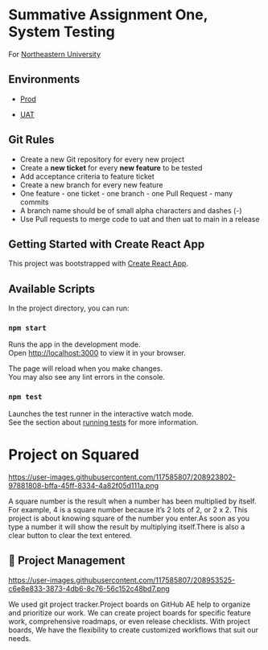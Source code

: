 # Summative Assignment One, System Testing

For [Northeastern University](https://www.nulondon.ac.uk/)

## Environments

- [Prod](https://loquacious-lolly-2c8d64.netlify.app/)

- [UAT](https://uat--loquacious-lolly-2c8d64.netlify.app/)

## Git Rules
- Create a new Git repository for every new project
- Create a **new ticket** for every **new feature** to be tested
- Add acceptance criteria to feature ticket
- Create a new branch for every new feature
- One feature - one ticket - one branch - one Pull Request - many commits
- A branch name should be of small alpha characters and dashes (-)
- Use Pull requests to merge code to uat and then uat to main in a release

## Getting Started with Create React App

This project was bootstrapped with [Create React App](https://github.com/facebook/create-react-app).

## Available Scripts

In the project directory, you can run:

### `npm start`

Runs the app in the development mode.\
Open [http://localhost:3000](http://localhost:3000) to view it in your browser.

The page will reload when you make changes.\
You may also see any lint errors in the console.

### `npm test`

Launches the test runner in the interactive watch mode.\
See the section about [running tests](https://facebook.github.io/create-react-app/docs/running-tests) for more information.

# Project on Squared

https://user-images.githubusercontent.com/117585807/208923802-97881808-bffa-45ff-8334-4a82f05d111a.png


A square number is the result when a number has been multiplied by itself. For example, 4 is a square number because it’s 2 lots of 2, or 2 x 2. 
      This project is about knowing square of the number
you enter.As soon as you type a number it will show the result by multiplying itself.There is also a clear button to clear the text entered.

## 📂 Project Management 

https://user-images.githubusercontent.com/117585807/208953525-c6e8e833-3873-4db6-8c76-56c152c48bd7.png


We used git project tracker.Project boards on GitHub AE help to organize and prioritize our work. We can create project boards for specific feature work, comprehensive roadmaps, or even release checklists. With project boards, We have the flexibility to create customized workflows that suit our needs.





